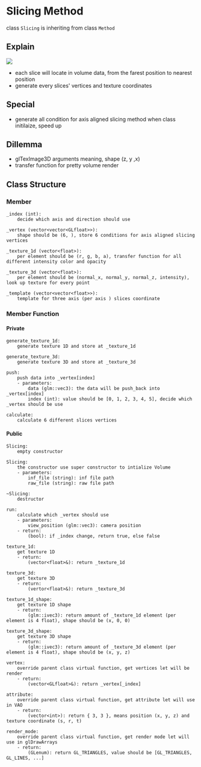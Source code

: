 # Slicing Method
class `Slicing` is inheriting from class `Method`

## Explain
![](https://i.imgur.com/gGOXQ71.png)
* each slice will locate in volume data, from the farest position to nearest position
* generate every slices' vertices and texture coordinates

## Special
* generate all condition for axis aligned slicing method when class initilaize, speed up

## Dillemma
* glTexImage3D arguments meaning, shape (z, y ,x)
* transfer function for pretty volume render

## Class Structure
### Member
```
_index (int):
    decide which axis and direction should use

_vertex (vector<vector<GLfloat>>):
    shape should be (6, ), store 6 conditions for axis aligned slicing vertices

_texture_1d (vector<float>):
    per element should be (r, g, b, a), transfer function for all different intensity color and opacity

_texture_3d (vector<float>):
    per element should be (normal_x, normal_y, normal_z, intensity), look up texture for every point

_template (vector<vector<float>>):
    template for three axis (per axis ) slices coordinate
```

### Member Function
#### Private
```
generate_texture_1d:
    generate texture 1D and store at _texture_1d

generate_texture_3d:
    generate texture 3D and store at _texture_3d

push:
    push data into _vertex[index]
    - parameters:
        data (glm::vec3): the data will be push_back into _vertex[index]
        index (int): value should be [0, 1, 2, 3, 4, 5], decide which _vertex should be use

calculate:
    calculate 6 different slices vertices
```

#### Public
```
Slicing:
    empty constructor

Slicing:
    the constructor use super constructor to intialize Volume
    - parameters:
        inf_file (string): inf file path
        raw_file (string): raw file path

~Slicing:
    destructor

run:
    calculate which _vertex should use
    - parameters:
        view_position (glm::vec3): camera position
    - return:
        (bool): if _index change, return true, else false

texture_1d:
    get texture 1D
    - return:
        (vector<float>&): return _texture_1d

texture_3d:
    get texture 3D
    - return:
        (vertor<float>&): return _texture_3d

texture_1d_shape:
    get texture 1D shape
    - return:
        (glm::ivec3): return amount of _texture_1d element (per element is 4 float), shape should be (x, 0, 0)

texture_3d_shape:
    get texture 3D shape
    - return:
        (glm::ivec3): return amount of _texture_3d element (per element is 4 float), shape should be (x, y, z)

vertex:
    override parent class virtual function, get vertices let will be render
    - return:
        (vector<GLfloat>&): return _vertex[_index]

attribute:
    override parent class virtual function, get attribute let will use in VAO
    - return:
        (vector<int>): return { 3, 3 }, means position (x, y, z) and texture coordinate (s, r, t)

render_mode:
    override parent class virtual function, get render mode let will use in glDrawArrays
    - return:
        (GLenum): return GL_TRIANGLES, value should be [GL_TRIANGLES, GL_LINES, ...]
```